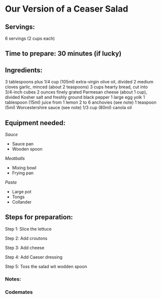 # Our Version of a Ceaser Salad 

## Servings: 
6 servings (2 cups each)

## Time to prepare: 30 minutes (if lucky)

## Ingredients:
3 tablespoons plus 1/4 cup (105ml) extra-virgin olive oil, divided
2 medium cloves garlic, minced (about 2 teaspoons)
3 cups hearty bread, cut into 3/4-inch cubes
2 ounces finely grated Parmesan cheese (about 1 cup), divided
Kosher salt and freshly ground black pepper
1 large egg yolk
1 tablespoon (15ml) juice from 1 lemon
2 to 6 anchovies (see note)
1 teaspoon (5ml) Worcestershire sauce (see note)
1/3 cup (80ml) canola oil

## Equipment needed:
*Sauce*
- Sauce pan
- Wooden spoon

*Meatballs*
- Mixing bowl
- Frying pan

*Pasta*
- Large pot
- Tongs
- Collander

## Steps for preparation:
Step 1: Slice the lettuce

Step 2: Add croutons

Step 3: Add cheese

Step 4: Add Caeser dressing

Step 5: Toss the salad wit wodden spoon

### Notes:



### Codemates #
